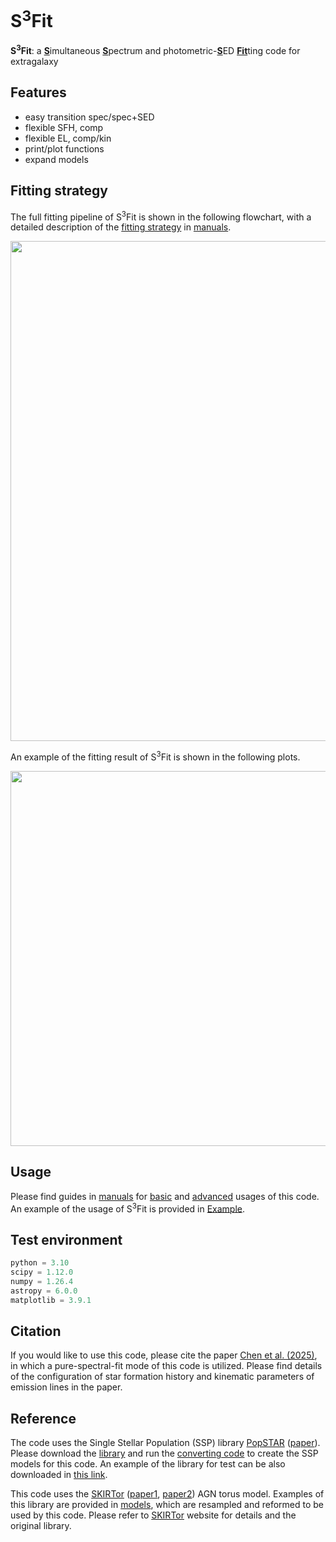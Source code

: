 # S<sup>3</sup>Fit
**S<sup>3</sup>Fit**: a <ins>**S**</ins>imultaneous <ins>**S**</ins>pectrum and photometric-<ins>**S**</ins>ED <ins>**Fit**</ins>ting code for extragalaxy

## Features
- easy transition spec/spec+SED
- flexible SFH, comp
- flexible EL, comp/kin
- print/plot functions
- expand models

## Fitting strategy
The full fitting pipeline of S<sup>3</sup>Fit is shown in the following flowchart, with a detailed description of the [fitting strategy](manuals/fitting_strategy.md) in [manuals](manuals/). 
<p align="center"> <img src="https://github.com/user-attachments/assets/4f9dec46-8f6b-48da-91a0-b704ba13d28d" height="800">

An example of the fitting result of S<sup>3</sup>Fit is shown in the following plots. 
<p align="center"> <img src="https://github.com/user-attachments/assets/683f5837-d364-4a53-8113-a05d56f9ef5b" width="600" height="600">

## Usage
Please find guides in [manuals](manuals/) for [basic](manuals/basic_usage.md) and [advanced](manuals/advanced_usage.md) usages of this code. 
An example of the usage of S<sup>3</sup>Fit is provided in [Example](example/example.ipynb). 

## Test environment
```python
python = 3.10
scipy = 1.12.0
numpy = 1.26.4
astropy = 6.0.0
matplotlib = 3.9.1
```

## Citation
If you would like to use this code, please cite the paper [Chen et al. (2025)][1], in which a pure-spectral-fit mode of this code is utilized. Please find details of the configuration of star formation history and kinematic parameters of emission lines in the paper. 

## Reference
The code uses the Single Stellar Population (SSP) library [PopSTAR][2] ([paper][3]). Please download the [library][2] and run the [converting code](models/convert_popstar_ssp.py) to create the SSP models for this code. An example of the library for test can be also downloaded in [this link][7].

This code uses the [SKIRTor][4] ([paper1][5], [paper2][6]) AGN torus model. Examples of this library are provided in [models](models/), which are resampled and reformed to be used by this code. Please refer to [SKIRTor][4] website for details and the original library. 

[1]: <https://iopscience.iop.org/article/10.3847/1538-4357/ad93ab>
[2]: <https://www.fractal-es.com/PopStar/>
[3]: <https://academic.oup.com/mnras/article/506/4/4781/6319511>
[4]: https://sites.google.com/site/skirtorus/sed-library?authuser=0
[5]: http://adsabs.harvard.edu/abs/2012MNRAS.420.2756S
[6]: http://adsabs.harvard.edu/abs/2016MNRAS.458.2288S
[7]: https://drive.google.com/file/d/1JwdBOnl6APwFmadIX8BYLcLyFNZvnuYg/view?usp=share_link
[8]: https://docs.scipy.org/doc/scipy/reference/generated/scipy.optimize.least_squares.html#r20fc1df64af7-stir
